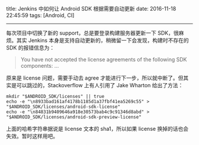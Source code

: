 title: Jenkins 中如何让 Android SDK 根据需要自动更新
date: 2016-11-18 22:45:59
tags: [Android, CI]

---

每次项目中切换了新的 support，总是要登录构建服务器更新一下 SDK，很麻烦。其实 Jenkins 本身是支持自动更新的，稍微留一下会发现，构建时不存在的 SDK 的报错信息为：

> You have not accepted the license agreements of the following SDK components: ...

原来是 license 问题，需要手动去 agree 才能进行下一步，所以就中断了。但其实是可以跳过的，Stackoverflow 上有人引用了 Jake Wharton 给出了方法：

```
mkdir "$ANDROID_SDK/licenses" || true
echo -e "\n8933bad161af4178b1185d1a37fbf41ea5269c55" > "$ANDROID_SDK/licenses/android-sdk-license"
echo -e "\n84831b9409646a918e30573bab4c9c91346d8abd" > "$ANDROID_SDK/licenses/android-sdk-preview-license"
```

上面的哈希字符串据说是 license 文本的 sha1，所以如果 license 换掉的话也会失效。暂时这样用吧。
